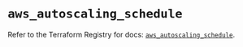 # `aws_autoscaling_schedule`

Refer to the Terraform Registry for docs: [`aws_autoscaling_schedule`](https://registry.terraform.io/providers/hashicorp/aws/5.37.0/docs/resources/autoscaling_schedule).
